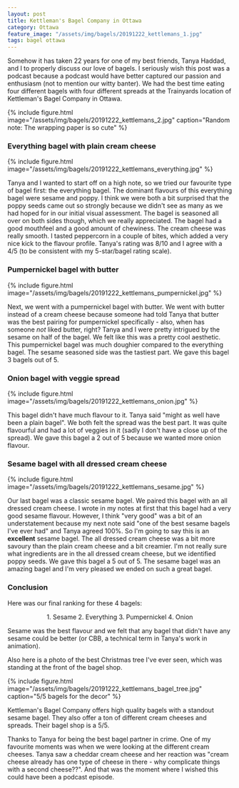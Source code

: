 ```yaml
---
layout: post
title: Kettleman's Bagel Company in Ottawa
category: Ottawa
feature_image: "/assets/img/bagels/20191222_kettlemans_1.jpg"
tags: bagel ottawa
---
```


Somehow it has taken 22 years for one of my best friends, Tanya Haddad, and I to properly discuss our love of bagels. I seriously wish this post was a podcast because a podcast would have better captured our passion and enthusiasm (not to mention our witty banter). We had the best time eating four different bagels with four different spreads at the Trainyards location of Kettleman's Bagel Company in Ottawa.

{% include figure.html image="/assets/img/bagels/20191222_kettlemans_2.jpg" caption="Random note: The wrapping paper is so cute" %}

<h3>Everything bagel with plain cream cheese</h3>

{% include figure.html image="/assets/img/bagels/20191222_kettlemans_everything.jpg" %}

Tanya and I wanted to start off on a high note, so we tried our favourite type of bagel first: the everything bagel. The dominant flavours of this everything bagel were sesame and poppy. I think we were both a bit surprised that the poppy seeds came out so strongly because we didn't see as many as we had hoped for in our initial visual assessment. The bagel is seasoned all over on both sides though, which we really appreciated. The bagel had a good mouthfeel and a good amount of chewiness. The cream cheese was really smooth. I tasted peppercorn in a couple of bites, which added a very nice kick to the flavour profile. Tanya's rating was 8/10 and I agree with a 4/5 (to be consistent with my 5-star/bagel rating scale).

<h3>Pumpernickel bagel with butter</h3>

{% include figure.html image="/assets/img/bagels/20191222_kettlemans_pumpernickel.jpg" %}

Next, we went with a pumpernickel bagel with butter. We went with butter instead of a cream cheese because someone had told Tanya that butter was the best pairing for pumpernickel specifically - also, when has someone *not* liked butter, right? Tanya and I were pretty intrigued by the sesame on half of the bagel. We felt like this was a pretty cool aesthetic. This pumpernickel bagel was much doughier compared to the everything bagel. The sesame seasoned side was the tastiest part. We gave this bagel 3 bagels out of 5.

<h3>Onion bagel with veggie spread</h3>

{% include figure.html image="/assets/img/bagels/20191222_kettlemans_onion.jpg" %}

This bagel didn't have much flavour to it. Tanya said "might as well have been a plain bagel". We both felt the spread was the best part. It was quite flavourful and had a lot of veggies in it (sadly I don't have a close up of the spread). We gave this bagel a 2 out of 5 because we wanted more onion flavour.

<h3>Sesame bagel with all dressed cream cheese</h3>

{% include figure.html image="/assets/img/bagels/20191222_kettlemans_sesame.jpg" %}

Our last bagel was a classic sesame bagel. We paired this bagel with an all dressed cream cheese. I wrote in my notes at first that this bagel had a very good sesame flavour. However, I think "very good" was a bit of an understatement because my next note said "one of the best sesame bagels I've ever had" and Tanya agreed 100%. So I'm going to say this is an **excellent** sesame bagel. The all dressed cream cheese was a bit more savoury than the plain cream cheese and a bit creamier. I'm not really sure what ingredients are in the all dressed cream cheese, but we identified poppy seeds. We gave this bagel a 5 out of 5. The sesame bagel was an amazing bagel and I'm very pleased we ended on such a great bagel.

<h3>Conclusion</h3>
Here was our final ranking for these 4 bagels:
<p style="text-align: center;">
1. Sesame
2. Everything
3. Pumpernickel
4. Onion
</p>

Sesame was the best flavour and we felt that any bagel that didn't have any sesame could be better (or CBB, a technical term in Tanya's work in animation).

Also here is a photo of the best Christmas tree I've ever seen, which was standing at the front of the bagel shop.

{% include figure.html image="/assets/img/bagels/20191222_kettlemans_bagel_tree.jpg" caption="5/5 bagels for the decor" %}

Kettleman's Bagel Company offers high quality bagels with a standout sesame bagel. They also offer a ton of different cream cheeses and spreads. Their bagel shop is a 5/5.

Thanks to Tanya for being the best bagel partner in crime. One of my favourite moments was when we were looking at the different cream cheeses. Tanya saw a cheddar cream cheese and her reaction was "cream cheese already has one type of cheese in there - why complicate things with a second cheese??". And that was the moment where I wished this could have been a podcast episode.




